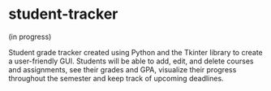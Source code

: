 # student-tracker

(in progress)

Student grade tracker created using Python and the Tkinter library to create a user-friendly GUI. Students will be able to add, edit, and delete courses and assignments, see their grades and GPA, visualize their progress throughout the semester and keep track of upcoming deadlines.
